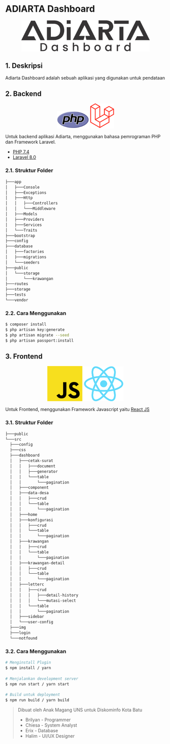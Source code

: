 # ADIARTA Dashboard

<p align="center"><img src='img/adiarta.jpg' width=80% /></p>

## 1. Deskripsi
Adiarta Dashboard adalah sebuah aplikasi yang digunakan untuk pendataan

## 2. Backend

<p align="center" class="hiyaa">
<img src='img/php.svg' width=20% />
<img src='img/laravel.png' width=15% />
</p>

Untuk backend aplikasi Adiarta, menggunakan bahasa pemrograman PHP dan Framework Laravel.

- [PHP 7.4](https://www.php.net)
- [Laravel 8.0](https://www.laravel.com)
  
<!--  -->

  ### 2.1. Struktur Folder

  ```bash
  ├───app
  │   ├───Console
  │   ├───Exceptions
  │   ├───Http
  │   │   ├───Controllers
  │   │   └───Middleware
  │   ├───Models
  │   ├───Providers
  │   ├───Services
  │   └───Traits
  ├───bootstrap
  ├───config
  ├───database
  │   ├───factories
  │   ├───migrations
  │   └───seeders
  ├───public
  │   └───storage
  │       └───krawangan
  ├───routes
  ├───storage
  ├───tests
  └───vendor
  ```

  ### 2.2. Cara Menggunakan 

  ```bash
  $ composer install
  $ php artisan key:generate
  $ php artisan migrate --seed
  $ php artisan passport:install
  ```

## 3. Frontend

<p align="center" class="hiyaa">
<img src='img/js.png' width=22% />
<img src='img/react.png' width=25% />
</p>

Untuk Frontend, menggunakan Framework Javascript yaitu [React JS](https://reactjs.org/)

  ### 3.1. Struktur Folder
  
  ```bash
  ├───public
  └───src
    ├───config
    ├───css
    ├───dashboard
    │   ├───cetak-surat
    │   │   ├───document
    │   │   ├───generator
    │   │   └───table
    │   │       └───pagination
    │   ├───component
    │   ├───data-desa
    │   │   ├───crud
    │   │   └───table
    │   │       └───pagination
    │   ├───home
    │   ├───konfigurasi
    │   │   ├───crud
    │   │   └───table
    │   │       └───pagination
    │   ├───krawangan
    │   │   ├───crud
    │   │   └───table
    │   │       └───pagination
    │   ├───krawangan-detail
    │   │   ├───crud
    │   │   └───table
    │   │       └───pagination
    │   ├───letterc
    │   │   ├───crud
    │   │   │   ├───detail-history
    │   │   │   └───mutasi-select
    │   │   └───table
    │   │       └───pagination
    │   ├───sidebar
    │   └───user-config
    ├───img
    ├───login
    └───notfound
  ```
  
  ### 3.2. Cara Menggunakan

  ```bash
  # Menginstall Plugin
  $ npm install / yarn

  # Menjalankan development server
  $ npm run start / yarn start

  # Build untuk deployment
  $ npm run build / yarn build
  ```
  
> Dibuat oleh Anak Magang UNS untuk Diskominfo Kota Batu
> - Brilyan - Programmer
> - Chiesa - System Analyst
> - Erix - Database
> - Halim - UI/UX Designer

